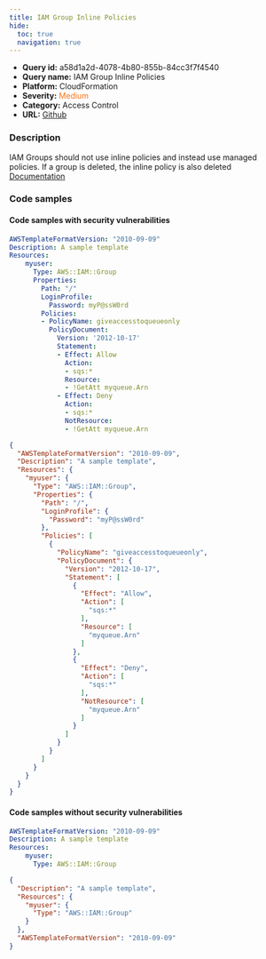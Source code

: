 ```yaml
---
title: IAM Group Inline Policies
hide:
  toc: true
  navigation: true
---
```


<style>
  .highlight .hll {
    background-color: #ff171742;
  }
  .md-content {
    max-width: 1100px;
    margin: 0 auto;
  }
</style>

-   **Query id:** a58d1a2d-4078-4b80-855b-84cc3f7f4540
-   **Query name:** IAM Group Inline Policies
-   **Platform:** CloudFormation
-   **Severity:** <span style="color:#ff7213">Medium</span>
-   **Category:** Access Control
-   **URL:** [Github](https://github.com/Checkmarx/kics/tree/master/assets/queries/cloudFormation/aws/iam_groups_inline_policies)

### Description
IAM Groups should not use inline policies and instead use managed policies. If a group is deleted, the inline policy is also deleted<br>
[Documentation](https://docs.aws.amazon.com/AWSCloudFormation/latest/UserGuide/aws-properties-iam-group.html)

### Code samples
#### Code samples with security vulnerabilities
```yaml title="Positive test num. 1 - yaml file" hl_lines="10"
AWSTemplateFormatVersion: "2010-09-09"
Description: A sample template
Resources:
    myuser:
      Type: AWS::IAM::Group
      Properties:
        Path: "/"
        LoginProfile:
          Password: myP@ssW0rd
        Policies:
        - PolicyName: giveaccesstoqueueonly
          PolicyDocument:
            Version: '2012-10-17'
            Statement:
            - Effect: Allow
              Action:
              - sqs:*
              Resource:
              - !GetAtt myqueue.Arn
            - Effect: Deny
              Action:
              - sqs:*
              NotResource:
              - !GetAtt myqueue.Arn
```
```json title="Positive test num. 2 - json file" hl_lines="12"
{
  "AWSTemplateFormatVersion": "2010-09-09",
  "Description": "A sample template",
  "Resources": {
    "myuser": {
      "Type": "AWS::IAM::Group",
      "Properties": {
        "Path": "/",
        "LoginProfile": {
          "Password": "myP@ssW0rd"
        },
        "Policies": [
          {
            "PolicyName": "giveaccesstoqueueonly",
            "PolicyDocument": {
              "Version": "2012-10-17",
              "Statement": [
                {
                  "Effect": "Allow",
                  "Action": [
                    "sqs:*"
                  ],
                  "Resource": [
                    "myqueue.Arn"
                  ]
                },
                {
                  "Effect": "Deny",
                  "Action": [
                    "sqs:*"
                  ],
                  "NotResource": [
                    "myqueue.Arn"
                  ]
                }
              ]
            }
          }
        ]
      }
    }
  }
}

```


#### Code samples without security vulnerabilities
```yaml title="Negative test num. 1 - yaml file"
AWSTemplateFormatVersion: "2010-09-09"
Description: A sample template
Resources:
    myuser:
      Type: AWS::IAM::Group
```
```json title="Negative test num. 2 - json file"
{
  "Description": "A sample template",
  "Resources": {
    "myuser": {
      "Type": "AWS::IAM::Group"
    }
  },
  "AWSTemplateFormatVersion": "2010-09-09"
}

```
